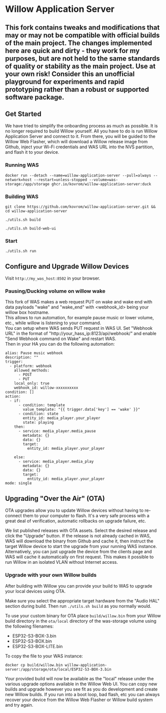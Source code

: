 # Willow Application Server

## This fork contains tweaks and modifications that may or may not be compatible with official builds of the main project. The changes implemented here are quick and dirty - they work for my purposes, but are not held to the same standards of quality or stability as the main project. Use at your own risk! Consider this an unofficial playground for experiments and rapid prototyping rather than a robust or supported software package.

## Get Started

We have tried to simplify the onboarding process as much as possible. It is no longer required to build Willow yourself.
All you have to do is run Willow Application Server and connect to it. From there, you will be guided to the Willow Web Flasher, which will download a Willow release image from Github, inject your Wi-Fi credentials and WAS URL into the NVS partition, and flash it to your device.

### Running WAS

```
docker run --detach --name=willow-application-server --pull=always --network=host --restart=unless-stopped --volume=was-storage:/app/storage ghcr.io/kovrom/willow-application-server:duck
```

### Building WAS
```
git clone https://github.com/kovrom/willow-application-server.git && cd willow-application-server

./utils.sh build

./utils.sh build-web-ui
```

### Start
```./utils.sh run```

## Configure and Upgrade Willow Devices
Visit ```http://my_was_host:8502``` in your browser.  
### Pausing/Ducking volume on willow wake  
This fork of WAS makes a web request PUT on wake and wake end with data payloads  "wake" and "wake_end" with <webhook_id> being your willow box hostname.   
This allows to run automation, for example pause music or lower volume, etc., while willow is listening to your command.  
You can setup where WAS sends PUT request in WAS UI.  Set "Webhook URL" in the format of "http://your_hass_ip:8123/api/webhook/" and enable "Send Webhook command on Wake" and restart WAS.  
Then in your HA you can do the following automation:
```
alias: Pause music webhook
description: ""
trigger:
  - platform: webhook
    allowed_methods:
      - POST
      - PUT
    local_only: true
    webhook_id: willow-xxxxxxxxxx
condition: []
action:
  - if:
      - condition: template
        value_template: "{{ trigger.data['key'] == 'wake' }}"
      - condition: state
        entity_id: media_player.your_player
        state: playing
    then:
      - service: media_player.media_pause
        metadata: {}
        data: {}
        target:
          entity_id: media_player.your_player

    else:      
      - service: media_player.media_play
        metadata: {}
        data: {}
        target:
          entity_id: media_player.your_player      
mode: single
```

## Upgrading "Over the Air" (OTA)

OTA upgrades allow you to update Willow devices without having to re-connect them to your computer to flash. It's a very safe process with a great deal of verification, automatic rollbacks on upgrade failure, etc.

We list published releases with OTA assets. Select the desired release and click the "Upgrade" button. If the release is not already cached in WAS, WAS will download the binary from Github and cache it, then instruct the target Willow device to start the upgrade from your running WAS instance. Alternatively, you can just upgrade the device from the clients page and WAS will cache it automatically on first request. This makes it possible to run Willow in an isolated VLAN without Internet access.

### Upgrade with your own Willow builds

After building with Willow you can provide your build to WAS to upgrade your local devices using OTA.

Make sure you select the appropriate target hardware from the "Audio HAL" section during build. Then run `./utils.sh build` as you normally would.

To use your custom binary for OTA place `build/willow.bin` from your Willow build directory in the `ota/local` directory of the was-storage volume using the following filenames:

* ESP32-S3-BOX-3.bin
* ESP32-S3-BOX.bin
* ESP32-S3-BOX-LITE.bin

To copy the file to your WAS instance:
```
docker cp build/willow.bin willow-application-server:/app/storage/ota/local/ESP32-S3-BOX-3.bin
```

Your provided build will now be available as the "local" release under the various upgrade options available in the Willow Web UI. You can copy new builds and upgrade however you see fit as you do development and create new Willow builds. If you run into a boot loop, bad flash, etc you can always recover your device from the Willow Web Flasher or Willow build system and try again.
